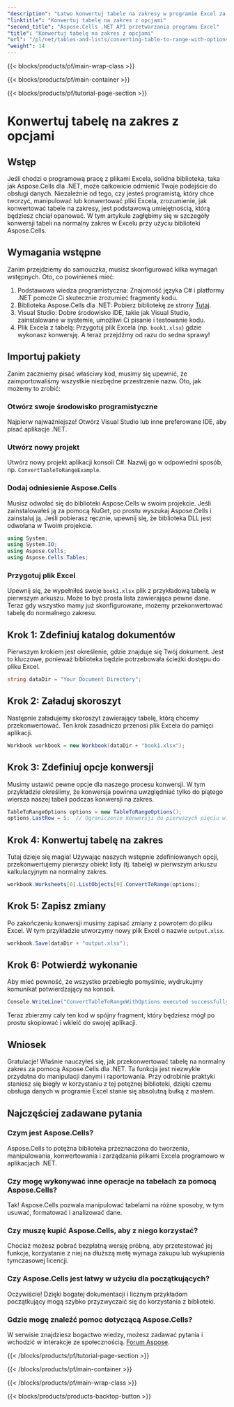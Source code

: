 ```yaml
---
"description": "Łatwo konwertuj tabele na zakresy w programie Excel za pomocą Aspose.Cells dla .NET ze wskazówkami krok po kroku. Udoskonal swoje umiejętności manipulowania danymi w programie Excel."
"linktitle": "Konwertuj tabelę na zakres z opcjami"
"second_title": "Aspose.Cells .NET API przetwarzania programu Excel"
"title": "Konwertuj tabelę na zakres z opcjami"
"url": "/pl/net/tables-and-lists/converting-table-to-range-with-options/"
"weight": 14
---
```


{{< blocks/products/pf/main-wrap-class >}}

{{< blocks/products/pf/main-container >}}

{{< blocks/products/pf/tutorial-page-section >}}

# Konwertuj tabelę na zakres z opcjami

## Wstęp
Jeśli chodzi o programową pracę z plikami Excela, solidna biblioteka, taka jak Aspose.Cells dla .NET, może całkowicie odmienić Twoje podejście do obsługi danych. Niezależnie od tego, czy jesteś programistą, który chce tworzyć, manipulować lub konwertować pliki Excela, zrozumienie, jak konwertować tabele na zakresy, jest podstawową umiejętnością, którą będziesz chciał opanować. W tym artykule zagłębimy się w szczegóły konwersji tabeli na normalny zakres w Excelu przy użyciu biblioteki Aspose.Cells. 
## Wymagania wstępne
Zanim przejdziemy do samouczka, musisz skonfigurować kilka wymagań wstępnych. Oto, co powinieneś mieć:
1. Podstawowa wiedza programistyczna: Znajomość języka C# i platformy .NET pomoże Ci skutecznie zrozumieć fragmenty kodu.
2. Biblioteka Aspose.Cells dla .NET: Pobierz bibliotekę ze strony [Tutaj](https://releases.aspose.com/cells/net/). 
3. Visual Studio: Dobre środowisko IDE, takie jak Visual Studio, zainstalowane w systemie, umożliwi Ci pisanie i testowanie kodu.
4. Plik Excela z tabelą: Przygotuj plik Excela (np. `book1.xlsx`) gdzie wykonasz konwersję.
A teraz przejdźmy od razu do sedna sprawy!
## Importuj pakiety
Zanim zaczniemy pisać właściwy kod, musimy się upewnić, że zaimportowaliśmy wszystkie niezbędne przestrzenie nazw. Oto, jak możemy to zrobić:
### Otwórz swoje środowisko programistyczne
Najpierw najważniejsze! Otwórz Visual Studio lub inne preferowane IDE, aby pisać aplikacje .NET. 
### Utwórz nowy projekt
Utwórz nowy projekt aplikacji konsoli C#. Nazwij go w odpowiedni sposób, np. `ConvertTableToRangeExample`.
### Dodaj odniesienie Aspose.Cells
Musisz odwołać się do biblioteki Aspose.Cells w swoim projekcie. Jeśli zainstalowałeś ją za pomocą NuGet, po prostu wyszukaj Aspose.Cells i zainstaluj ją. Jeśli pobierasz ręcznie, upewnij się, że biblioteka DLL jest odwołana w Twoim projekcie.
```csharp
using System;
using System.IO;
using Aspose.Cells;
using Aspose.Cells.Tables;
```
### Przygotuj plik Excel
Upewnij się, że wypełniłeś swoje `book1.xlsx` plik z przykładową tabelą w pierwszym arkuszu. Może to być prosta lista zawierająca pewne dane.
Teraz gdy wszystko mamy już skonfigurowane, możemy przekonwertować tabelę do normalnego zakresu.
## Krok 1: Zdefiniuj katalog dokumentów
Pierwszym krokiem jest określenie, gdzie znajduje się Twój dokument. Jest to kluczowe, ponieważ biblioteka będzie potrzebowała ścieżki dostępu do pliku Excel.
```csharp
string dataDir = "Your Document Directory";
```
## Krok 2: Załaduj skoroszyt
Następnie załadujemy skoroszyt zawierający tabelę, którą chcemy przekonwertować. Ten krok zasadniczo przenosi plik Excela do pamięci aplikacji.
```csharp
Workbook workbook = new Workbook(dataDir + "book1.xlsx");
```
## Krok 3: Zdefiniuj opcje konwersji
Musimy ustawić pewne opcje dla naszego procesu konwersji. W tym przykładzie określimy, że konwersja powinna uwzględniać tylko do piątego wiersza naszej tabeli podczas konwersji na zakres.
```csharp
TableToRangeOptions options = new TableToRangeOptions();
options.LastRow = 5;  // Ograniczenie konwersji do pierwszych pięciu wierszy
```
## Krok 4: Konwertuj tabelę na zakres
Tutaj dzieje się magia! Używając naszych wstępnie zdefiniowanych opcji, przekonwertujemy pierwszy obiekt listy (tj. tabelę) w pierwszym arkuszu kalkulacyjnym na normalny zakres.
```csharp
workbook.Worksheets[0].ListObjects[0].ConvertToRange(options);
```
## Krok 5: Zapisz zmiany
Po zakończeniu konwersji musimy zapisać zmiany z powrotem do pliku Excel. W tym przykładzie utworzymy nowy plik Excel o nazwie `output.xlsx`.
```csharp
workbook.Save(dataDir + "output.xlsx");
```
## Krok 6: Potwierdź wykonanie
Aby mieć pewność, że wszystko przebiegło pomyślnie, wydrukujmy komunikat potwierdzający na konsoli.
```csharp
Console.WriteLine("ConvertTableToRangeWithOptions executed successfully.\r\n");
```
Teraz zbierzmy cały ten kod w spójny fragment, który będziesz mógł po prostu skopiować i wkleić do swojej aplikacji.
## Wniosek
Gratulacje! Właśnie nauczyłeś się, jak przekonwertować tabelę na normalny zakres za pomocą Aspose.Cells dla .NET. Ta funkcja jest niezwykle przydatna do manipulacji danymi i raportowania. Przy odrobinie praktyki staniesz się biegły w korzystaniu z tej potężnej biblioteki, dzięki czemu obsługa danych w programie Excel stanie się absolutną bułką z masłem.
## Najczęściej zadawane pytania
### Czym jest Aspose.Cells?
Aspose.Cells to potężna biblioteka przeznaczona do tworzenia, manipulowania, konwertowania i zarządzania plikami Excela programowo w aplikacjach .NET.
### Czy mogę wykonywać inne operacje na tabelach za pomocą Aspose.Cells?
Tak! Aspose.Cells pozwala manipulować tabelami na różne sposoby, w tym usuwać, formatować i analizować dane.
### Czy muszę kupić Aspose.Cells, aby z niego korzystać?
Chociaż możesz pobrać bezpłatną wersję próbną, aby przetestować jej funkcje, korzystanie z niej na dłuższą metę wymaga zakupu lub wykupienia tymczasowej licencji.
### Czy Aspose.Cells jest łatwy w użyciu dla początkujących?
Oczywiście! Dzięki bogatej dokumentacji i licznym przykładom początkujący mogą szybko przyzwyczaić się do korzystania z biblioteki.
### Gdzie mogę znaleźć pomoc dotyczącą Aspose.Cells?
W serwisie znajdziesz bogactwo wiedzy, możesz zadawać pytania i wchodzić w interakcje ze społecznością. [Forum Aspose](https://forum.aspose.com/c/cells/9).

{{< /blocks/products/pf/tutorial-page-section >}}

{{< /blocks/products/pf/main-container >}}

{{< /blocks/products/pf/main-wrap-class >}}

{{< blocks/products/products-backtop-button >}}